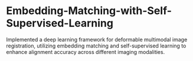 # Embedding-Matching-with-Self-Supervised-Learning
Implemented a deep learning framework for deformable multimodal image registration, utilizing embedding matching and self-supervised learning to enhance alignment accuracy across different imaging modalities.
